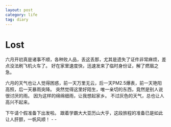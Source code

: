 ```yaml
---
layout: post
category: life
tag: diary
---
```


Lost
===

六月开初真是诸事不顺，各种败人品，丢这丢那，尤其是遗失了证件非常麻烦，差点没法刷飞机火车了。
好在家里速度快，迅速发来了临时身份证，解了燃眉之急。

六月的天气也让人觉得困惑，前一天万里无云，后一天PM2.5爆表，前一天艳阳高照，后一天暴雨突降。
突然觉得这里好陌生，唯一亲切的东西，竟然是别人说很讨厌的雨。
因为这样的绵绵细雨，让我想起家乡。
不过灰色的天气，总也让人高兴不起来。

下午请个假准备下出发啦。
跟着学霸大大亚历山大乎，这段旅程的准备已是如此让人肝颤，一帆风顺！ - -
